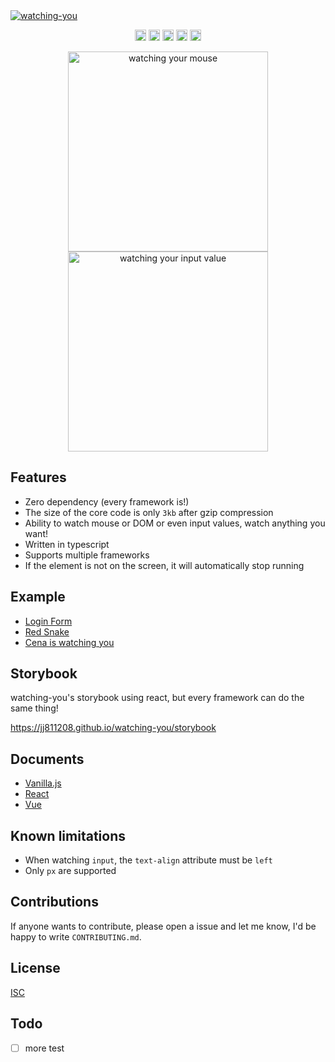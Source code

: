 <a href="https://github.com/jj811208/watching-you">
  <img alt="watching-you" src="https://socialify.git.ci/jj811208/watching-you/image?description=1&descriptionEditable=Watching-you%20is%20a%20javascript%20library%20for%20building%20animations%20that%20watch%20anything%20on%20DOM.&font=Inter&language=1&logo=https%3A%2F%2Femojipedia-us.s3.dualstack.us-west-1.amazonaws.com%2Fthumbs%2F120%2Fapple%2F325%2Feyes_1f440.png&pattern=Charlie%20Brown&theme=Dark"/>
</a>

<p align="center">
  <a href="https://www.npmjs.com/package/watching-you"><img src="https://badge.fury.io/js/watching-you.svg" alt="npm version" height="18"></a>
  <a href="https://github.com/jj811208/watching-you/actions/workflows/deploy-page.yml"><img src="https://github.com/jj811208/watching-you/actions/workflows/deploy-page.yml/badge.svg" alt="deploy-page" height="18"></a>
  <a href="https://github.com/jj811208/watching-you/actions/workflows/npm-publish-core.yml"><img src="https://github.com/jj811208/watching-you/actions/workflows/npm-publish-core.yml/badge.svg" alt="npm-publish-core" height="18"></a>
  <a href="https://github.com/jj811208/watching-you/actions/workflows/npm-publish-react.yml"><img src="https://github.com/jj811208/watching-you/actions/workflows/npm-publish-react.yml/badge.svg" alt="npm-publish-react" height="18"></a>
  <a href="https://github.com/jj811208/watching-you/actions/workflows/npm-publish-vue.yml"><img src="https://github.com/jj811208/watching-you/actions/workflows/npm-publish-vue.yml/badge.svg" alt="npm-publish-vue" height="18"></a>
</p>

<p align="center">
  <img alt="watching your mouse" src="https://github.com/jj811208/watching-you/blob/main/static/1.gif" height="320" />
  <img alt="watching your input value" src="https://github.com/jj811208/watching-you/blob/main/static/2.gif" height="320" />
</p>

## Features

- Zero dependency (every framework is!)
- The size of the core code is only `3kb` after gzip compression
- Ability to watch mouse or DOM or even input values, watch anything you want!
- Written in typescript
- Supports multiple frameworks
- If the element is not on the screen, it will automatically stop running

## Example

- <a href="https://jj811208.github.io/watching-you/#/example/login" target="_blank">Login Form</a>
- <a href="https://jj811208.github.io/watching-you/#/example/snake" target="_blank">Red Snake</a>
- <a href="https://jj811208.github.io/watching-you/#/example/cena" target="_blank">Cena is watching you</a>

## Storybook

watching-you's storybook using react, but every framework can do the same thing!

<a href="https://jj811208.github.io/watching-you/storybook" target="_blank">https://jj811208.github.io/watching-you/storybook</a>

## Documents

- [Vanilla.js](https://github.com/jj811208/watching-you/tree/main/packages/core)
- [React](https://github.com/jj811208/watching-you/tree/main/packages/react)
- [Vue](https://github.com/jj811208/watching-you/tree/main/packages/vue)

## Known limitations

- When watching `input`, the `text-align` attribute must be `left`
- Only `px` are supported

## Contributions

If anyone wants to contribute, please open a issue and let me know, I'd be happy to write `CONTRIBUTING.md`.

## License

[ISC](https://github.com/jj811208/watching-you/blob/main/LICENSE.md)

## Todo

- [ ] more test
